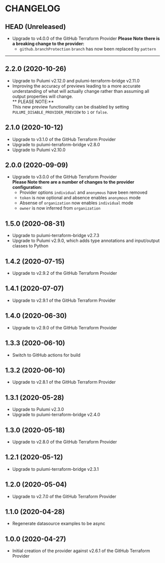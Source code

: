 CHANGELOG
=========

## HEAD (Unreleased)
* Upgrade to v4.0.0 of the GitHub Terraform Provider
  **Please Note there is a breaking change to the provider:**
  * `github.branchProtection` `branch` has now been replaced by `pattern`

---

## 2.2.0 (2020-10-26)
* Upgrade to Pulumi v2.12.0 and pulumi-terraform-bridge v2.11.0
* Improving the accuracy of previews leading to a more accurate understanding of what will actually change rather than assuming all output properties will change.  
  ** PLEASE NOTE:**  
  This new preview functionality can be disabled by setting `PULUMI_DISABLE_PROVIDER_PREVIEW` to `1` or `false`.

## 2.1.0 (2020-10-12)
* Upgrade to v3.1.0 of the GitHub Terraform Provider  
* Upgrade to pulumi-terraform-bridge v2.8.0
* Upgrade to Pulumi v2.10.0

## 2.0.0 (2020-09-09)
* Upgrade to v3.0.0 of the GitHub Terraform Provider  
  **Please Note there are a number of changes to the provider configuration:**
  * Provider options `individual` and `anonymous` have been removed  
  * `token` is now optional and absence enables `anonymous` mode
  * Absense of `organization` now enables `individual` mode
  * `owner` is now inferred from `organization`

## 1.5.0 (2020-08-31)
* Upgrade to pulumi-terraform-bridge v2.7.3
* Upgrade to Pulumi v2.9.0, which adds type annotations and input/output classes to Python

## 1.4.2 (2020-07-15)
* Upgrade to v2.9.2 of the GitHub Terraform Provider

## 1.4.1 (2020-07-07)
* Upgrade to v2.9.1 of the GitHub Terraform Provider

## 1.4.0 (2020-06-30)
* Upgrade to v2.9.0 of the GitHub Terraform Provider

## 1.3.3 (2020-06-10)
* Switch to GitHub actions for build

## 1.3.2 (2020-06-10)
* Upgrade to v2.8.1 of the GitHub Terraform Provider

## 1.3.1 (2020-05-28)
* Upgrade to Pulumi v2.3.0
* Upgrade to pulumi-terraform-bridge v2.4.0

## 1.3.0 (2020-05-18)
* Upgrade to v2.8.0 of the GitHub Terraform Provider

## 1.2.1 (2020-05-12)
* Upgrade to pulumi-terraform-bridge v2.3.1

## 1.2.0 (2020-05-04)
* Upgrade to v2.7.0 of the GitHub Terraform Provider

## 1.1.0 (2020-04-28)
* Regenerate datasource examples to be async

## 1.0.0 (2020-04-27)
* Initial creation of the provider against v2.6.1 of the GitHub Terraform Provider
